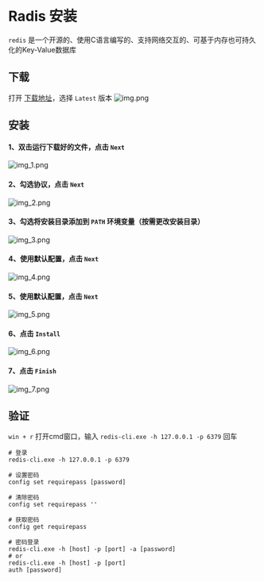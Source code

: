 # Radis 安装

`redis` 是一个开源的、使用C语言编写的、支持网络交互的、可基于内存也可持久化的Key-Value数据库

## 下载

打开 [下载地址](https://github.com/MicrosoftArchive/redis/releases)，选择 `Latest` 版本
![img.png](img/radis/img.png)

## 安装

#### 1、双击运行下载好的文件，点击 `Next`
![img_1.png](img/radis/img_1.png)

#### 2、勾选协议，点击 `Next`
![img_2.png](img/radis/img_2.png)

#### 3、勾选将安装目录添加到 `PATH` 环境变量（按需更改安装目录）
![img_3.png](img/radis/img_3.png)

#### 4、使用默认配置，点击 `Next`
![img_4.png](img/radis/img_4.png)

#### 5、使用默认配置，点击 `Next`
![img_5.png](img/radis/img_5.png)

#### 6、点击 `Install`
![img_6.png](img/radis/img_6.png)

#### 7、点击 `Finish`
![img_7.png](img/radis/img_7.png)

## 验证

`win + r` 打开cmd窗口，输入 `redis-cli.exe -h 127.0.0.1 -p 6379` 回车

```shell
# 登录
redis-cli.exe -h 127.0.0.1 -p 6379

# 设置密码
config set requirepass [password]

# 清除密码
config set requirepass ''

# 获取密码
config get requirepass

# 密码登录
redis-cli.exe -h [host] -p [port] -a [password]
# or
redis-cli.exe -h [host] -p [port]
auth [password]

```